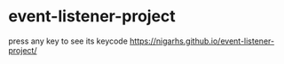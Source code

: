 # event-listener-project
press any key to see its keycode
https://nigarhs.github.io/event-listener-project/
